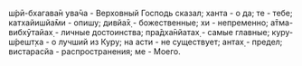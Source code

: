 ш́рӣ-бхагава̄н ува̄ча - Верховный Господь сказал; ханта - о да; те - тебе; катхайишйа̄ми - опишу; дивйа̄х̣ - божественные; хи - непременно; а̄тма-вибхӯтайах̣ - личные достоинства; пра̄дха̄нйатах̣ - самые главные; куру-ш́решт̣ха - о лучший из Куру; на асти - не существует; антах̣ - предел; вистарасйа - распространения; ме - Моего.